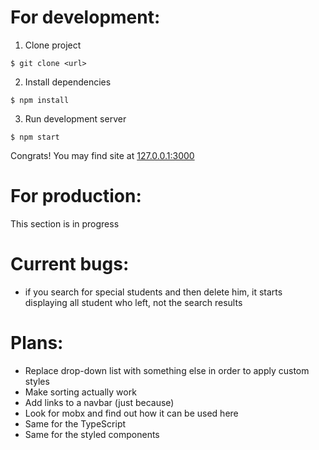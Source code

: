 # For development:
1. Clone project
```shell
$ git clone <url>
```
2. Install dependencies
```shell
$ npm install
```
3. Run development server
```shell
$ npm start
```

Congrats! You may find site at [127.0.0.1:3000](http://127.0.0.1:3000)

# For production:

This section is in progress

# Current bugs:
* if you search for special students and then delete him, it starts displaying all student who left, not the search results

# Plans:
* Replace drop-down list with something else in order to apply custom styles
* Make sorting actually work
* Add links to a navbar (just because)
* Look for mobx and find out how it can be used here
* Same for the TypeScript
* Same for the styled components